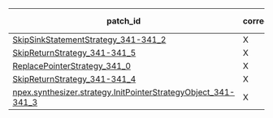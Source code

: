  | patch_id |correctness |Test-validation |NPEX-validation |
 |--- | --- | --- | --- | 
 | [SkipSinkStatementStrategy_341-341_2](./patches/SkipSinkStatementStrategy_341-341_2/patch.java#L345) | X | X | O | 
 | [SkipReturnStrategy_341-341_5](./patches/SkipReturnStrategy_341-341_5/patch.java#L345) | X | X | X | 
 | [ReplacePointerStrategy_341_0](./patches/ReplacePointerStrategy_341_0/patch.java#L345) | X | X | O | 
 | [SkipReturnStrategy_341-341_4](./patches/SkipReturnStrategy_341-341_4/patch.java#L345) | X | X | O | 
 | [npex.synthesizer.strategy.InitPointerStrategyObject_341-341_3](./patches/npex.synthesizer.strategy.InitPointerStrategyObject_341-341_3/patch.java#L345) | X | X | O | 

